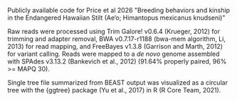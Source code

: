 Publicly available code for Price et al 2026 "Breeding behaviors and kinship in the Endangered Hawaiian Stilt (Ae‘o; Himantopus mexicanus knudseni)" 

Raw reads were processed using Trim Galore! v0.6.4 (Krueger, 2012) for trimming and adapter removal, BWA v0.7.17-r1188 (bwa-mem algorithm, Li, 2013) for read mapping, and FreeBayes v1.3.8 (Garrison and Marth, 2012) for variant calling. Reads were mapped to a <i>de novo</i> genome assembled with SPAdes v3.13.2 (Bankevich et al., 2012) (91.64% properly paired, 96% >= MAPQ 30).

Single tree file summarized from BEAST output was visualized as a circular tree with the {ggtree} package (Yu et al., 2017) in R (R Core Team, 2021).
